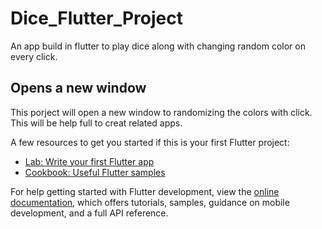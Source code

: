 # Dice_Flutter_Project

An app build in flutter to play dice along with changing random color on every click.

## Opens a new window

This porject will open a new window to randomizing the colors with click. This will be help full to creat related apps.

A few resources to get you started if this is your first Flutter project:

- [Lab: Write your first Flutter app](https://docs.flutter.dev/get-started/codelab)
- [Cookbook: Useful Flutter samples](https://docs.flutter.dev/cookbook)

For help getting started with Flutter development, view the
[online documentation](https://docs.flutter.dev/), which offers tutorials,
samples, guidance on mobile development, and a full API reference.
